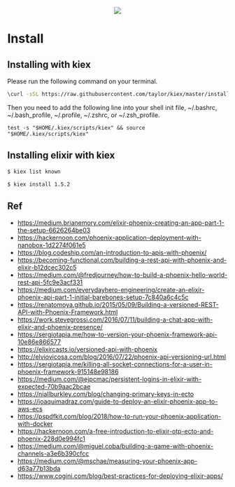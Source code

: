 <p align="center">
  <img src="https://raw.githubusercontent.com/phoenixframework/phoenix/master/priv/static/phoenix.png">
</p>

# Install

## Installing with kiex

Please run the following command on your terminal.

```bash
\curl -sSL https://raw.githubusercontent.com/taylor/kiex/master/install | bash -s
```

Then you need to add the following line into your shell init file, ~/.bashrc, ~/.bash_profile, ~/.profile, ~/.zshrc, or ~/.zsh_profile.

```
test -s "$HOME/.kiex/scripts/kiex" && source "$HOME/.kiex/scripts/kiex"
```
## Installing elixir with kiex

```bash
$ kiex list known
```

```bash
$ kiex install 1.5.2
```

## Ref

- https://medium.brianemory.com/elixir-phoenix-creating-an-app-part-1-the-setup-6626264be03
- https://hackernoon.com/phoenix-application-deployment-with-nanobox-1d2274f061e5
- https://blog.codeship.com/an-introduction-to-apis-with-phoenix/
- https://becoming-functional.com/building-a-rest-api-with-phoenix-and-elixir-b12dcec302c5
- https://medium.com/@fredjourney/how-to-build-a-phoenix-hello-world-rest-api-5fc9e3acf331
- https://medium.com/everydayhero-engineering/create-an-elixir-phoenix-api-part-1-initial-barebones-setup-7c840a6c4c5c
- https://renatomoya.github.io/2015/05/09/Building-a-versioned-REST-API-with-Phoenix-Framework.html
- https://work.stevegrossi.com/2016/07/11/building-a-chat-app-with-elixir-and-phoenix-presence/
- https://sergiotapia.me/how-to-version-your-phoenix-framework-api-10e86e866577
- https://elixircasts.io/versioned-api-with-phoenix
- http://elviovicosa.com/blog/2016/07/22/phoenix-api-versioning-url.html
- https://sergiotapia.me/killing-all-socket-connections-for-a-user-in-phoenix-framework-915148e98186
- https://medium.com/@ejpcmac/persistent-logins-in-elixir-with-expected-70b9aac2bcae
- https://niallburkley.com/blog/changing-primary-keys-in-ecto
- https://joaquimadraz.com/guide-to-deploy-an-elixir-phoenix-app-to-aws-ecs
- https://pspdfkit.com/blog/2018/how-to-run-your-phoenix-application-with-docker
- https://hackernoon.com/a-free-introduction-to-elixir-otp-ecto-and-phoenix-228d0e994fc1
- https://medium.com/@miguel.coba/building-a-game-with-phoenix-channels-a3e6b390cfcc
- https://medium.com/@mschae/measuring-your-phoenix-app-d63a77b13bda
- https://www.cogini.com/blog/best-practices-for-deploying-elixir-apps/

